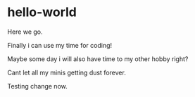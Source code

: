 # hello-world
Here we go.


Finally i can use my time for coding!


Maybe some day i will also have time to my other hobby right?

Cant let all my minis getting dust forever.


Testing change now.
